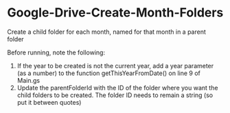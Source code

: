# Google-Drive-Create-Month-Folders
Create a child folder for each month, named for that month in a parent folder

Before running, note the following:
 1. If the year to be created is not the current year, add a year parameter (as a number) to the function getThisYearFromDate() on line 9 of Main.gs
 2. Update the parentFolderId with the ID of the folder where you want the child folders to be created. The folder ID needs to remain a string (so put it between quotes)
